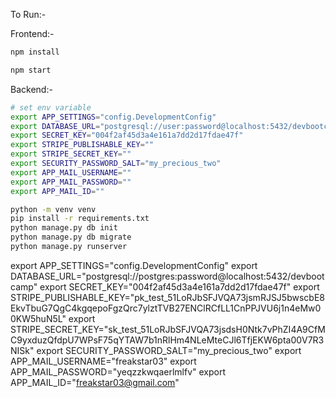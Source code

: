 To Run:-

Frontend:-

```bash
npm install

npm start
```

Backend:-

```bash
# set env variable
export APP_SETTINGS="config.DevelopmentConfig"
export DATABASE_URL="postgresql://user:password@localhost:5432/devbootcamp"
export SECRET_KEY="004f2af45d3a4e161a7dd2d17fdae47f"
export STRIPE_PUBLISHABLE_KEY=""
export STRIPE_SECRET_KEY=""
export SECURITY_PASSWORD_SALT="my_precious_two"
export APP_MAIL_USERNAME=""
export APP_MAIL_PASSWORD=""
export APP_MAIL_ID=""

```

```bash
python -m venv venv
pip install -r requirements.txt
python manage.py db init
python manage.py db migrate
python manage.py runserver
```

export APP_SETTINGS="config.DevelopmentConfig"
export DATABASE_URL="postgresql://postgres:password@localhost:5432/devbootcamp"
export SECRET_KEY="004f2af45d3a4e161a7dd2d17fdae47f"
export STRIPE_PUBLISHABLE_KEY="pk_test_51LoRJbSFJVQA73jsmRJSJ5bwscbE8EkvTbuG7QgC4kgqepoFgzQrc7ylztTVB27ENClRCfLL1CnPPJVU6j1n4eMw00KW5huN5L"
export STRIPE_SECRET_KEY="sk_test_51LoRJbSFJVQA73jsdsH0Ntk7vPhZI4A9CfMC9yxduzQfdpU7WPsF75qYTAW7b1nRlHm4NLeMteCJl6TfjEKW6pta00V7R3NISk"
export SECURITY_PASSWORD_SALT="my_precious_two"
export APP_MAIL_USERNAME="freakstar03"
export APP_MAIL_PASSWORD="yeqzzkwqaerlmlfv"
export APP_MAIL_ID="freakstar03@gmail.com"
